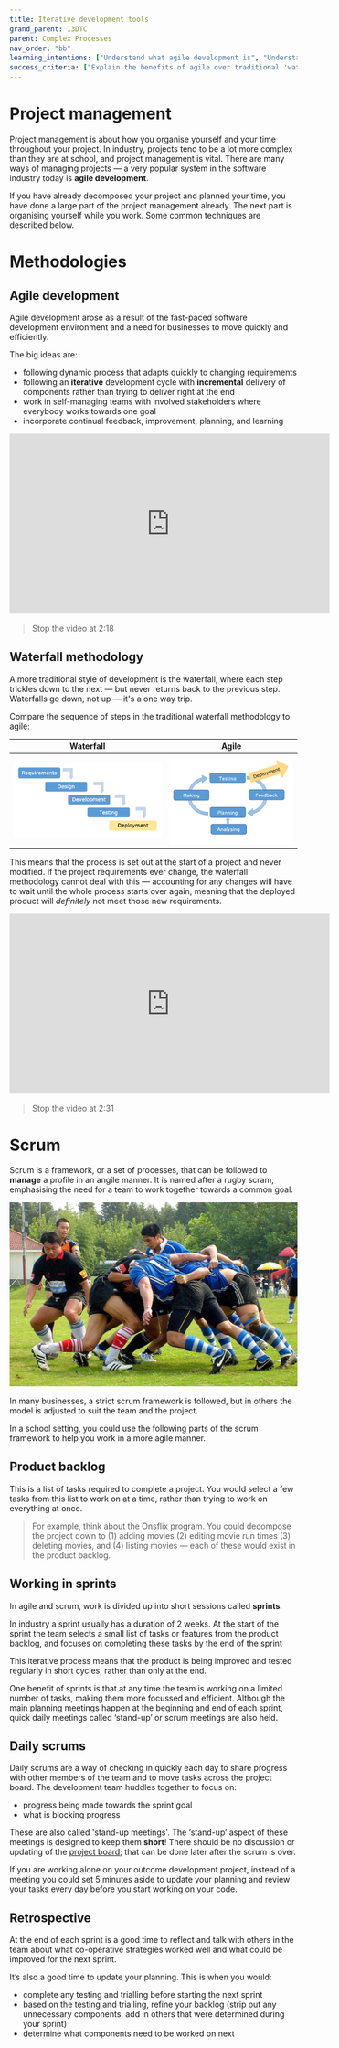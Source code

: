```yaml
---
title: Iterative development tools
grand_parent: 13DTC
parent: Complex Processes
nav_order: "bb"
learning_intentions: ["Understand what agile development is", "Understand what a scrum is", "Understand the use of sprints", "Create a kanban board"]
success_criteria: ["Explain the benefits of agile over traditional 'waterfall' development", "Name two parts of a scrum framework", "Explain the duration of a sprint"]
---
```


# Project management

Project management is about how you organise yourself and your time throughout your project. In industry, projects tend to be a lot more complex than they are at school, and project management is vital. There are many ways of managing projects — a very popular system in the software industry today is **agile development**. 

If you have already decomposed your project and planned your time, you have done a large part of the project management already. The next part is organising yourself while you work. Some common techniques are described below.

# Methodologies

## Agile development

Agile development arose as a result of the fast-paced software development environment and a need for businesses to move quickly and efficiently.

The big ideas are:

- following dynamic process that adapts quickly to changing requirements
- following an **iterative** development cycle with **incremental** delivery of components rather than trying to deliver right at the end
- work in self-managing teams with involved stakeholders where everybody works towards one goal
- incorporate continual feedback, improvement, planning, and learning

<iframe width="560" height="315" src="https://www.youtube.com/embed/ZZ_vnqvW4DQ" title="YouTube video player" frameborder="0" allow="accelerometer; autoplay; clipboard-write; encrypted-media; gyroscope; picture-in-picture" allowfullscreen></iframe>

> Stop the video at 2:18

## Waterfall methodology

A more traditional style of development is the waterfall, where each step trickles down to the next — but never returns back to the previous step. Waterfalls go down, not up — it's a one way trip.

Compare the sequence of steps in the traditional waterfall methodology to agile:

| Waterfall | Agile |
| :-: | :-: |
| ![Waterfall](img/planning_waterfall.png) | ![Agile](img/planning_agile.png) |

This means that the process is set out at the start of a project and never modified. If the project requirements ever change, the waterfall methodology cannot deal with this — accounting for any changes will have to wait until the whole process starts over again, meaning that the deployed product will *definitely* not meet those new requirements.

<iframe width="560" height="315" src="https://www.youtube.com/embed/idDtKI8GM-A" title="YouTube video player" frameborder="0" allow="accelerometer; autoplay; clipboard-write; encrypted-media; gyroscope; picture-in-picture" allowfullscreen></iframe>

> Stop the video at 2:31

# Scrum

Scrum is a framework, or a set of processes, that can be followed to **manage** a profile in an angile manner. It is named after a rugby scram, emphasising the need for a team to work together towards a common goal.

![Scrum](img/planning_scrum.jpg)

In many businesses, a strict scrum framework is followed, but in others the model is adjusted to suit the team and the project.

In a school setting, you could use the following parts of the scrum framework to help you work in a more agile manner.

## Product backlog

This is a list of tasks required to complete a project. You would select a few tasks from this list to work on at a time, rather than trying to work on everything at once.

> For example, think about the Onsflix program. You could decompose the project down to (1) adding movies (2) editing movie run times (3) deleting movies, and (4) listing movies — each of these would exist in the product backlog.

## Working in sprints

In agile and scrum, work is divided up into short sessions called **sprints**.

In industry a sprint usually has a duration of 2 weeks. At the start of the sprint the team selects a small list of tasks or features from the product backlog, and focuses on completing these tasks by the end of the sprint

This iterative process means that the product is being improved and tested regularly in short cycles, rather than only at the end.

One benefit of sprints is that at any time the team is working on a  limited number of tasks, making them more focussed and efficient. Although the main planning meetings happen at the beginning and end of each sprint, quick daily meetings called ‘stand-up’ or scrum meetings are also held.

## Daily scrums

Daily scrums are a way of checking in quickly each day to share progress with other members of the team and to move tasks across the project board. The development team huddles together to focus on:

- progress being made towards the sprint goal
- what is blocking progress

These are also called 'stand-up meetings'. The ‘stand-up’ aspect of these meetings is designed to keep them **short**! There should be no discussion or updating of the [project board](#project-boards); that can be done later after the scrum is over.

If you are working alone on your outcome development project, instead of a meeting you could set 5 minutes aside to update your planning and review your tasks every day before you start working on your code.

## Retrospective

At the end of each sprint is a good time to reflect and talk with others in the team about what co-operative strategies worked well and what could be improved for the next sprint.

It’s also a good time to update your planning. This is when you would:

- complete any testing and trialling before starting the next sprint
- based on the testing and trialling, refine your backlog (strip out any unnecessary components, add in others that were determined during your sprint)
- determine what components need to be worked on next
